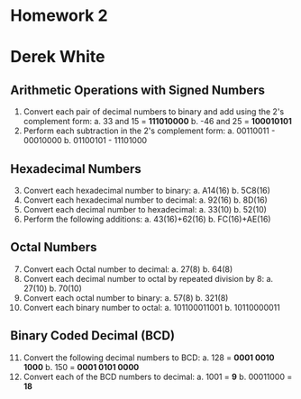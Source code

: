 # Homework 2
# Derek White

## Arithmetic Operations with Signed Numbers

1. Convert each pair of decimal numbers to binary and add using the 2's complement form:
a. 33 and 15 = **111010000**
b. -46 and 25 = **100010101**
2. Perform each subtraction in the 2's complement form:
a. 00110011 - 00010000
b. 01100101 - 11101000

## Hexadecimal Numbers
3. Convert each hexadecimal number to binary:
a. A14(16)
b. 5C8(16)
4. Convert each hexadecimal number to decimal:
a. 92(16)
b. 8D(16)
5. Convert each decimal number to hexadecimal:
a. 33(10)
b. 52(10)
6. Perform the following additions:
a. 43(16)+62(16)
b. FC(16)+AE(16)

## Octal Numbers
7. Convert each Octal number to decimal:
a. 27(8)
b. 64(8)
8. Convert each decimal number to octal by repeated division by 8:
a. 27(10)
b. 70(10)
9. Convert each octal number to binary:
a. 57(8)
b. 321(8)
10. Convert each binary number to octal:
a. 101100011001
b. 10110000011

## Binary Coded Decimal (BCD)
11. Convert the following decimal numbers to BCD:
a. 128 = **0001 0010 1000**
b. 150 = **0001 0101 0000**
12. Convert each of the BCD numbers to decimal:
a. 1001 = **9**
b. 00011000 = **18**
